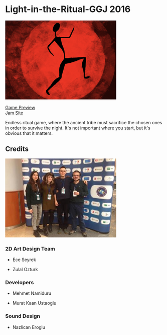 # Light-in-the-Ritual-GGJ 2016

![alt text](images/light_logo.png)


[Game Preview](https://www.youtube.com/watch?v=CG2kVKcYE28) </br>
[Jam Site](https://globalgamejam.org/2016/jam-sites/ggj-atom)


Endless ritual game, where the ancient tribe must sacrifice the chosen ones in order to survive the night. It's not important where you start, but it's obvious that it matters.

## Credits

![alt text](images/credits_developer.jpg)

### 2D Art Design Team

*  Ece Seyrek

*  Zulal Ozturk

### Developers

*  Mehmet Namiduru

*  Murat Kaan Ustaoglu

### Sound Design

*  Nazlican Eroglu
